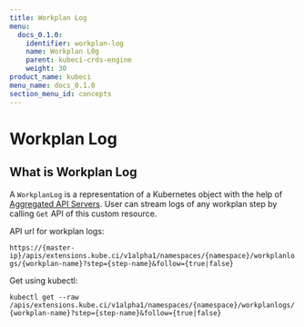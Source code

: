 ```yaml
---
title: Workplan Log
menu:
  docs_0.1.0:
    identifier: workplan-log
    name: Workplan L0g
    parent: kubeci-crds-engine
    weight: 30
product_name: kubeci
menu_name: docs_0.1.0
section_menu_id: concepts
---
```


# Workplan Log

## What is Workplan Log

A `WorkplanLog` is a representation of a Kubernetes object with the help of [Aggregated API Servers](https://github.com/kubernetes/community/blob/master/contributors/design-proposals/api-machinery/aggregated-api-servers.md). User can stream logs of any workplan step by calling `Get` API of this custom resource.

API url for workplan logs:

`https://{master-ip}/apis/extensions.kube.ci/v1alpha1/namespaces/{namespace}/workplanlogs/{workplan-name}?step={step-name}&follow={true|false}`

Get using kubectl:

`kubectl get --raw /apis/extensions.kube.ci/v1alpha1/namespaces/{namespace}/workplanlogs/{workplan-name}?step={step-name}&follow={true|false}`